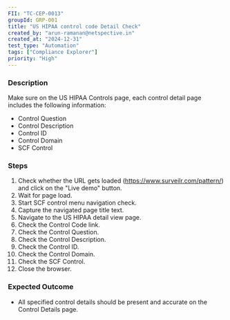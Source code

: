 ```yaml
---
FII: "TC-CEP-0013"
groupId: GRP-001
title: "US HIPAA control code Detail Check"
created_by: "arun-ramanan@netspective.in"
created_at: "2024-12-31"
test_type: "Automation"
tags: ["Compliance Explorer"]
priority: "High"
---
```


### Description

Make sure on the US HIPAA Controls page, each control detail page includes the following information:

- Control Question
- Control Description
- Control ID
- Control Domain
- SCF Control

### Steps

1. Check whether the URL gets loaded (https://www.surveilr.com/pattern/) and click on the "Live demo" button.
2. Wait for page load.
3. Start SCF control menu navigation check.
4. Capture the navigated page title text.
5. Navigate to the US HIPAA detail view page.
6. Check the Control Code link.
7. Check the Control Question.
8. Check the Control Description.
9. Check the Control ID.
10. Check the Control Domain.
11. Check the SCF Control.
12. Close the browser.

### Expected Outcome

- All specified control details should be present and accurate on the Control Details page.
